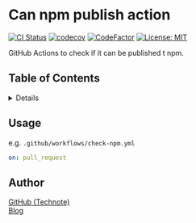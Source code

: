 # Can npm publish action

[![CI Status](https://github.com/technote-space/can-npm-publish-action/workflows/CI/badge.svg)](https://github.com/technote-space/can-npm-publish-action/actions)
[![codecov](https://codecov.io/gh/technote-space/can-npm-publish-action/branch/master/graph/badge.svg)](https://codecov.io/gh/technote-space/can-npm-publish-action)
[![CodeFactor](https://www.codefactor.io/repository/github/technote-space/can-npm-publish-action/badge)](https://www.codefactor.io/repository/github/technote-space/can-npm-publish-action)
[![License: MIT](https://img.shields.io/badge/License-MIT-blue.svg)](https://github.com/technote-space/can-npm-publish-action/blob/master/LICENSE)

GitHub Actions to check if it can be published t npm.

## Table of Contents

<!-- START doctoc generated TOC please keep comment here to allow auto update -->
<!-- DON'T EDIT THIS SECTION, INSTEAD RE-RUN doctoc TO UPDATE -->
<details>
<summary>Details</summary>

- [Setup](#setup)
  - [yarn](#yarn)
  - [npm](#npm)
- [Author](#author)

</details>
<!-- END doctoc generated TOC please keep comment here to allow auto update -->

## Usage
e.g. `.github/workflows/check-npm.yml`
```yaml
on: pull_request

```

## Author
[GitHub (Technote)](https://github.com/technote-space)  
[Blog](https://technote.space)
